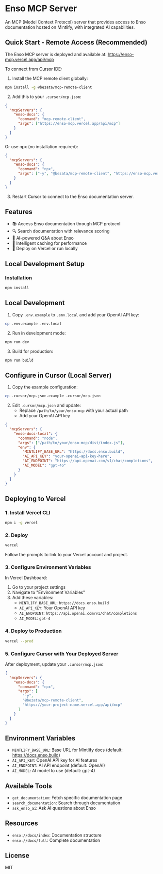 # Enso MCP Server

An MCP (Model Context Protocol) server that provides access to Enso documentation hosted on Mintlify, with integrated AI capabilities.

## Quick Start - Remote Access (Recommended)

The Enso MCP server is deployed and available at: https://enso-mcp.vercel.app/api/mcp

To connect from Cursor IDE:

1. Install the MCP remote client globally:
```bash
npm install -g @bezata/mcp-remote-client
```

2. Add this to your `.cursor/mcp.json`:
```json
{
  "mcpServers": {
    "enso-docs": {
      "command": "mcp-remote-client",
      "args": ["https://enso-mcp.vercel.app/api/mcp"]
    }
  }
}
```

Or use npx (no installation required):
```json
{
  "mcpServers": {
    "enso-docs": {
      "command": "npx",
      "args": ["-y", "@bezata/mcp-remote-client", "https://enso-mcp.vercel.app/api/mcp"]
    }
  }
}
```

3. Restart Cursor to connect to the Enso documentation server.

## Features

- 📚 Access Enso documentation through MCP protocol
- 🔍 Search documentation with relevance scoring
- 🤖 AI-powered Q&A about Enso
- 💾 Intelligent caching for performance
- 🚀 Deploy on Vercel or run locally

## Local Development Setup

### Installation

```bash
npm install
```

## Local Development

1. Copy `.env.example` to `.env.local` and add your OpenAI API key:
```bash
cp .env.example .env.local
```

2. Run in development mode:
```bash
npm run dev
```

3. Build for production:
```bash
npm run build
```

## Configure in Cursor (Local Server)

1. Copy the example configuration:
```bash
cp .cursor/mcp.json.example .cursor/mcp.json
```

2. Edit `.cursor/mcp.json` and update:
   - Replace `/path/to/your/enso-mcp` with your actual path
   - Add your OpenAI API key

```json
{
  "mcpServers": {
    "enso-docs-local": {
      "command": "node",
      "args": ["/path/to/your/enso-mcp/dist/index.js"],
      "env": {
        "MINTLIFY_BASE_URL": "https://docs.enso.build",
        "AI_API_KEY": "your-openai-api-key-here",
        "AI_ENDPOINT": "https://api.openai.com/v1/chat/completions",
        "AI_MODEL": "gpt-4o"
      }
    }
  }
}
```

## Deploying to Vercel

### 1. Install Vercel CLI
```bash
npm i -g vercel
```

### 2. Deploy
```bash
vercel
```

Follow the prompts to link to your Vercel account and project.

### 3. Configure Environment Variables

In Vercel Dashboard:
1. Go to your project settings
2. Navigate to "Environment Variables"
3. Add these variables:
   - `MINTLIFY_BASE_URL`: `https://docs.enso.build`
   - `AI_API_KEY`: Your OpenAI API key
   - `AI_ENDPOINT`: `https://api.openai.com/v1/chat/completions`
   - `AI_MODEL`: `gpt-4`

### 4. Deploy to Production
```bash
vercel --prod
```

### 5. Configure Cursor with Your Deployed Server

After deployment, update your `.cursor/mcp.json`:

```json
{
  "mcpServers": {
    "enso-docs": {
      "command": "npx",
      "args": [
        "-y",
        "@bezata/mcp-remote-client", 
        "https://your-project-name.vercel.app/api/mcp"
      ]
    }
  }
}
```

## Environment Variables

- `MINTLIFY_BASE_URL`: Base URL for Mintlify docs (default: https://docs.enso.build)
- `AI_API_KEY`: OpenAI API key for AI features
- `AI_ENDPOINT`: AI API endpoint (default: OpenAI)
- `AI_MODEL`: AI model to use (default: gpt-4)

## Available Tools

- `get_documentation`: Fetch specific documentation page
- `search_documentation`: Search through documentation
- `ask_enso_ai`: Ask AI questions about Enso

## Resources

- `enso://docs/index`: Documentation structure
- `enso://docs/full`: Complete documentation

## License

MIT
